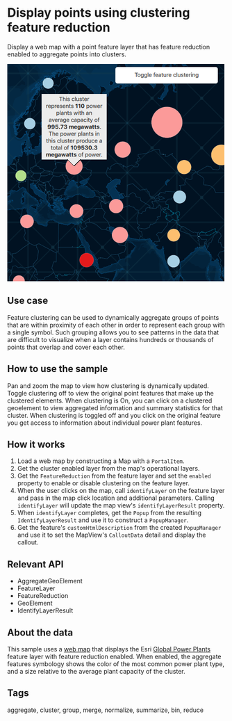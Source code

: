 # Display points using clustering feature reduction

Display a web map with a point feature layer that has feature reduction enabled to aggregate points into clusters.

![](screenshot.png)

## Use case

Feature clustering can be used to dynamically aggregate groups of points that are within proximity of each other in order to represent each group with a single symbol. Such grouping allows you to see patterns in the data that are difficult to visualize when a layer contains hundreds or thousands of points that overlap and cover each other.

## How to use the sample

Pan and zoom the map to view how clustering is dynamically updated. Toggle clustering off to view the original point features that make up the clustered elements. When clustering is On, you can click on a clustered geoelement to view aggregated information and summary statistics for that cluster. When clustering is toggled off and you click on the original feature you get access to information about individual power plant features.

## How it works

1. Load a web map by constructing a Map with a `PortalItem`.
2. Get the cluster enabled layer from the map's operational layers.
3. Get the `FeatureReduction` from the feature layer and set the `enabled` property to enable or disable clustering on the feature layer.
4. When the user clicks on the map, call `identifyLayer` on the feature layer and pass in the map click location and additional parameters. Calling `identifyLayer` will update the map view's `identifyLayerResult` property. 
5. When `identifyLayer` completes, get the `Popup` from the resulting `IdentifyLayerResult` and use it to construct a `PopupManager`.
6. Get the feature's `customHtmlDescription` from the created `PopupManager` and use it to set the MapView's `CalloutData` detail and display the callout.

## Relevant API

- AggregateGeoElement
- FeatureLayer
- FeatureReduction
- GeoElement
- IdentifyLayerResult

## About the data

This sample uses a [web map](https://www.arcgis.com/home/item.html?id=8916d50c44c746c1aafae001552bad23) that displays the Esri [Global Power Plants](https://www.arcgis.com/home/item.html?id=eb54b44c65b846cca12914b87b315169) feature layer with feature reduction enabled. When enabled, the aggregate features symbology shows the color of the most common power plant type, and a size relative to the average plant capacity of the cluster.

## Tags

aggregate, cluster, group, merge, normalize, summarize, bin, reduce
